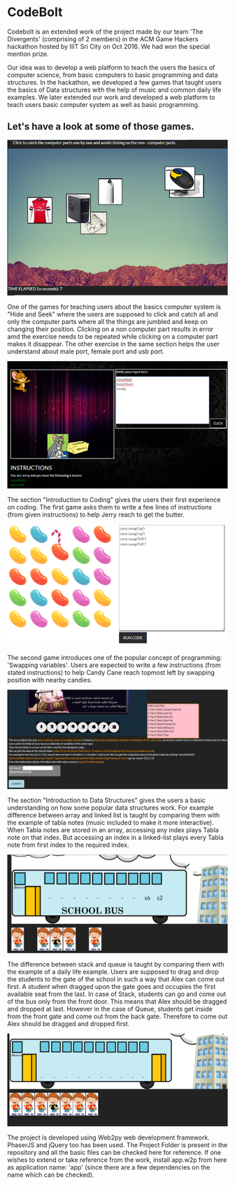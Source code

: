 # CodeBolt
Codebolt is an extended work of the project made by our team 'The Divergents' (comprising of 2 members) in the ACM Game Hackers hackathon hosted by IIIT Sri City on Oct 2016. We had won the special mention prize.       

Our idea was to develop a web platform to teach the users the basics of computer science, from basic computers to basic programming and data structures. In the hackathon, we developed a few games that taught users the basics of Data structures with the help of music and common daily life examples. We later extended our work and developed a web platform to teach users basic computer system as well as basic programming.

## Let's have a look at some of those games.

![Hide and Seek Game](attachmentsForReadMe/HideAndSeek.PNG "" )

One of the games for teaching users about the basics computer system is "Hide and Seek" where the users are supposed to click and catch all and only the computer parts where all the things are jumbled and keep on changing their position. Clicking on a non computer part results in error amd the exercise needs to be repeated while clicking on a computer part makes it disappear.
The other exercise in the same section helps the user understand about male port, female port and usb port.

![Jerry and Butter Game](attachmentsForReadMe/JerryAndButter.PNG "" )

 The section "Introduction to Coding" gives the users their first experience on coding. The first game asks them to write a few lines of instructions (from given instructions) to help Jerry reach to get the butter.
 
 ![Candy Swap Game](attachmentsForReadMe/CandySwap.PNG "" )
 
 The second game introduces one of the popular concept of programming: 'Swapping variables'. Users are expected to write a few instructions (from stated instructions) to help Candy Cane reach topmost left by swapping position with nearby candies.
 
 ![Tabla Notes Game](attachmentsForReadMe/TablaNotes.PNG "" )
 
 
The section "Introduction to Data Structures" gives the users a basic understanding on how some popular data structures work. For example difference between array and linked list is taught by comparing them with the example of tabla notes (music included to make it more interactive). When Tabla notes are stored in an array, accessing any index plays Tabla note on that index. But accessing an index in a linked-list plays every Tabla note from first index to the required index.

 ![Bus Stack Game](attachmentsForReadMe/BusStack.PNG "" )

The difference between stack and queue is taught by comparing them with the example of a daily life example. Users are supposed to drag and drop the students to the gate of the school in such a way that Alex can come out first. A student when dragged upon the gate goes and occupies the first available seat from the last. In case of Stack, students can go and come out of the bus only from the front door. This means that Alex should be dragged and dropped at last. However in the case of Queue, students get inside from the front gate and come out from the back gate. Therefore to come out Alex should be dragged and dropped first.

 ![Bus Queue Game](attachmentsForReadMe/BusQueue.PNG "" )
 
 
 The project is developed using Web2py web development framework. PhaserJS and jQuery too has been used. The Project Folder is present in the repository and all the basic files can be checked here for reference. If one wishes to extend or take reference from the work, install app.w2p from here as application name: 'app' (since there are a few dependencies on the name which can be checked).
